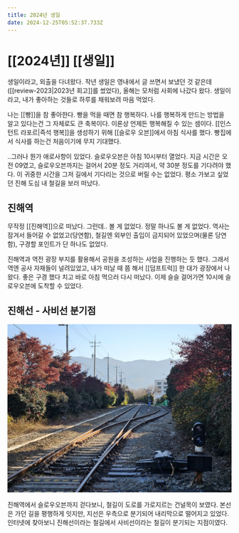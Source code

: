 ```yaml
---
title: 2024년 생일
date: 2024-12-25T05:52:37.733Z
---
```


# [[2024년]] [[생일]]

생일이라고, 외출을 다녀왔다. 작년 생일은 영내에서 글 쓰면서 보냈던 것 같은데([[review-2023|2023년 회고]]를 썼었다), 올해는 모처럼 사회에 나갔다 왔다. 생일이라고, 내가 좋아하는 것들로 하루를 채워보려 마음 먹었다.

나는 [[빵]]을 참 좋아한다. 빵을 먹을 때면 참 행복하다. 나를 행복하게 만드는 방법을 알고 있다는건 그 자체로도 큰 축복이다. 이론상 언제든 행복해질 수 있는 셈이다. [[인스턴트 라포르|즉석 행복]]을 생성하기 위해 [[슬로우 오븐]]에서 아침 식사를 했다. 빵집에서 식사를 하는건 처음이기에 무지 기대했다.

..그러나 뭔가 애로사항이 있었다. 슬로우오븐은 아침 10시부터 열었다. 지금 시간은 오전 09였고, 슬로우오븐까지는 걸어서 20분 정도 거리여서, 약 30분 정도를 기다려야 했다. 이 귀중한 시간을 그저 길에서 기다리는 것으로 버릴 수는 없었다. 평소 가보고 싶었던 진해 도심 내 철길을 보러 떠났다.

## 진해역

무작정 [[진해역]]으로 떠났다. 그런데.. 볼 게 없었다. 정말 하나도 볼 게 없었다. 역사는 잠겨서 들어갈 수 없었고(당연함), 철길엔 외부인 출입이 금지되어 있었으며(물론 당연함), 구경할 포인트가 단 하나도 없었다.

진해역과 역전 광장 부지를 활용해서 공원을 조성하는 사업을 진행하는 듯 했다. 그래서 역엔 공사 자재들이 널려있었고, 내가 떠날 때 쯤 해서 [[덤프트럭]] 한 대가 광장에서 나왔다. 좋은 구경 했다 치고 바로 아침 먹으러 다시 떠났다. 이제 슬슬 걸어가면 10시에 슬로우오븐에 도착할 수 있었다.

## 진해선 - 사비선 분기점

![](/images/2024-birthday/진해선-사비선-분기.webp)

진해역에서 슬로우오븐까지 걷다보니, 철길이 도로를 가로지르는 건널목이 보였다. 본선은 가던 길을 평행하게 잇지만, 지선은 우측으로 분기되어 내리막으로 떨어지고 있었다. 인터넷에 찾아보니 진해선이라는 철길에서 사비선이라는 철길이 분기되는 지점이였다. 
